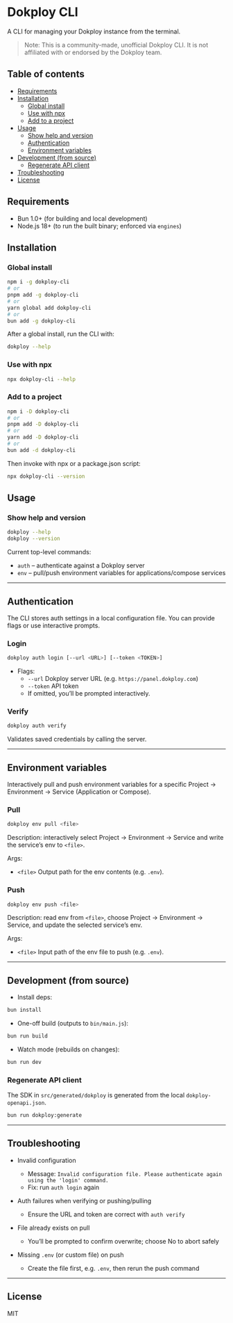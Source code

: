 # Dokploy CLI

A CLI for managing your Dokploy instance from the terminal.

> Note: This is a community-made, unofficial Dokploy CLI. It is not affiliated with or endorsed by the Dokploy team.

## Table of contents

- [Requirements](#requirements)
- [Installation](#installation)
  - [Global install](#global-install)
  - [Use with npx](#use-with-npx)
  - [Add to a project](#add-to-a-project)
- [Usage](#usage)
  - [Show help and version](#show-help-and-version)
  - [Authentication](#authentication)
  - [Environment variables](#environment-variables)
- [Development (from source)](#development-from-source)
  - [Regenerate API client](#regenerate-api-client)
- [Troubleshooting](#troubleshooting)
- [License](#license)

## Requirements

- Bun 1.0+ (for building and local development)
- Node.js 18+ (to run the built binary; enforced via `engines`)

## Installation

### Global install

```bash
npm i -g dokploy-cli
# or
pnpm add -g dokploy-cli
# or
yarn global add dokploy-cli
# or
bun add -g dokploy-cli
```

After a global install, run the CLI with:

```bash
dokploy --help
```

### Use with npx

```bash
npx dokploy-cli --help
```

### Add to a project

```bash
npm i -D dokploy-cli
# or
pnpm add -D dokploy-cli
# or
yarn add -D dokploy-cli
# or
bun add -d dokploy-cli
```

Then invoke with npx or a package.json script:

```bash
npx dokploy-cli --version
```

## Usage

### Show help and version

```bash
dokploy --help
dokploy --version
```

Current top-level commands:

- `auth` – authenticate against a Dokploy server
- `env` – pull/push environment variables for applications/compose services

---

## Authentication

The CLI stores auth settings in a local configuration file. You can provide flags or use interactive prompts.

### Login

```bash
dokploy auth login [--url <URL>] [--token <TOKEN>]
```

- Flags:
  - `--url` Dokploy server URL (e.g. `https://panel.dokploy.com`)
  - `--token` API token
  - If omitted, you’ll be prompted interactively.

### Verify

```bash
dokploy auth verify
```

Validates saved credentials by calling the server.

---

## Environment variables

Interactively pull and push environment variables for a specific Project → Environment → Service (Application or Compose).

### Pull

```bash
dokploy env pull <file>
```

Description: interactively select Project → Environment → Service and write the service’s env to `<file>`.

Args:

- `<file>` Output path for the env contents (e.g. `.env`).

### Push

```bash
dokploy env push <file>
```

Description: read env from `<file>`, choose Project → Environment → Service, and update the selected service’s env.

Args:

- `<file>` Input path of the env file to push (e.g. `.env`).

---

## Development (from source)

- Install deps:

```bash
bun install
```

- One-off build (outputs to `bin/main.js`):

```bash
bun run build
```

- Watch mode (rebuilds on changes):

```bash
bun run dev
```

### Regenerate API client

The SDK in `src/generated/dokploy` is generated from the local `dokploy-openapi.json`.

```bash
bun run dokploy:generate
```

---

## Troubleshooting

- Invalid configuration

  - Message: `Invalid configuration file. Please authenticate again using the 'login' command.`
  - Fix: run `auth login` again

- Auth failures when verifying or pushing/pulling

  - Ensure the URL and token are correct with `auth verify`

- File already exists on pull

  - You’ll be prompted to confirm overwrite; choose No to abort safely

- Missing `.env` (or custom file) on push
  - Create the file first, e.g. `.env`, then rerun the push command

---

## License

MIT
